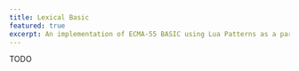 ```yaml
---
title: Lexical Basic
featured: true
excerpt: An implementation of ECMA-55 BASIC using Lua Patterns as a parsing mechanism
---
```

TODO
